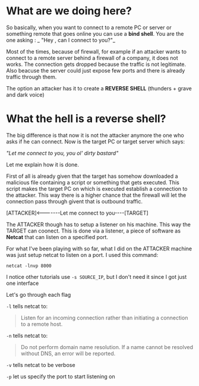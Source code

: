 
# What are we doing here?
 
 
So basically, when you want to connect to a remote PC or server or something remote that goes online you can use a **bind shell**. You are the one asking :
_
"Hey , can I connect to you?"_

Most of the times, because of firewall, for example if an attacker wants to connect to a remote server behind a firewall of a company, it does not works. 
The connection gets dropped because the traffic is not legitimate. Also beacuse the server could just expose few ports and there is already traffic through them.

The option an attacker has it to create a **REVERSE SHELL** (thunders + grave and dark voice)



# What the hell is a reverse shell?


The big difference is that now it is not the attacker anymore the one who asks if he can connect. Now is the target PC or target server which says: 

_"Let me connect to you, you ol' dirty bastard"_


Let me explain how it is done. 



First of all is already given that the target has somehow downloaded a malicious file containing a script or something that gets executed. This script makes the target PC on which is executed establish a connection to the attacker. This way there is a higher chance that the firewall will let the connection pass through givent that is outbound traffic.

[ATTACKER]<-------Let me connect to you----[TARGET]

The ATTACKER though has to setup a listener on his machine. This way the TARGET can coonect.
This is done via a listener, a piece of software as **Netcat** that can listen on a specified port.


For what I've been playing with so far, what I did on the ATTACKER machine was just setup netcat to listen on a port. I used this command:

`netcat -lnvp 8000`

I notice other tutorials use `-s SOURCE_IP`, but I don't need it since I got just one interface

Let's go through each flag

`-l` tells netcat to: 
>Listen for an incoming connection rather than initiating a connection to a remote host.

`-n` tells netcat to:
>Do not perform domain name resolution.  If a name cannot be resolved without DNS, an error will be reported.

`-v` tells netcat to be verbose

`-p` let us specify the port to start listening on



